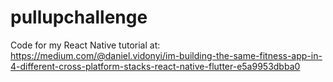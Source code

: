 # pullupchallenge

Code for my React Native tutorial at: https://medium.com/@daniel.vidonyi/im-building-the-same-fitness-app-in-4-different-cross-platform-stacks-react-native-flutter-e5a9953dbba0
